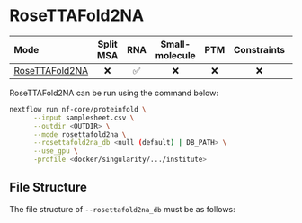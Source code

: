 # RoseTTAFold2NA

| Mode                                                       | Split MSA | RNA | Small-molecule | PTM | Constraints | pLM | Protein | MSA server |
| :--------------------------------------------------------- | :-------: | :-: | :------------: | :-: | :---------: | :-: | :-----: | :--------: |
| [RoseTTAFold2NA](https://github.com/uw-ipd/RoseTTAFold2NA) |    ❌     | ✅  |       ❌       | ❌  |     ❌      | ❌  |   ✅    |     ❌     |

RoseTTAFold2NA can be run using the command below:

```bash
nextflow run nf-core/proteinfold \
      --input samplesheet.csv \
      --outdir <OUTDIR> \
      --mode rosettafold2na \
      --rosettafold2na_db <null (default) | DB_PATH> \
      --use_gpu \
      -profile <docker/singularity/.../institute>
```

## File Structure

The file structure of `--rosettafold2na_db` must be as follows:
